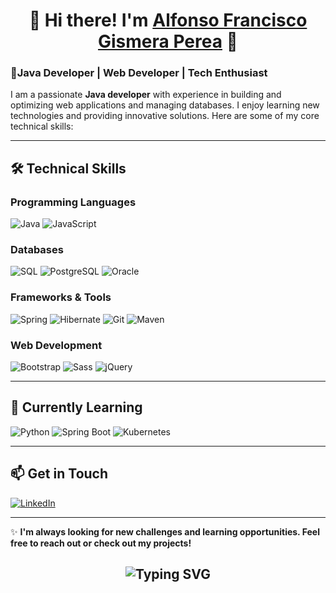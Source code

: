 <div align="center">
  <h1 align="center">👋 Hi there! I'm <a href="https://www.linkedin.com/in/alfonso-francisco-gismera-perea-0915852ba/">Alfonso Francisco Gismera Perea</a> 👋</h1>
</div>
<!-- Head 
<div align="center">
  <img src="https://i.pinimg.com/564x/92/45/50/924550f254f939c1fceaa2e6424b0b4c.jpg" alt="Banner" style="width: 75%; height: auto; max-width: 100px;">
</div> -->

### 🚀Java Developer | Web Developer | Tech Enthusiast ###

I am a passionate **Java developer** with experience in building and optimizing web applications and managing databases. I enjoy learning new technologies and providing innovative solutions. Here are some of my core technical skills:

---
## 🛠 **Technical Skills**

### Programming Languages 
![Java](https://img.shields.io/badge/Java-ED8B00?style=for-the-badge&logo=java&logoColor=white) ![JavaScript](https://img.shields.io/badge/JavaScript-323330?style=for-the-badge&logo=javascript&logoColor=F7DF1E)

### Databases
![SQL](https://img.shields.io/badge/SQL-003B57?style=for-the-badge&logo=postgresql&logoColor=white) ![PostgreSQL](https://img.shields.io/badge/PostgreSQL-4169E1?style=for-the-badge&logo=postgresql&logoColor=white) ![Oracle](https://img.shields.io/badge/Oracle-F80000?style=for-the-badge&logo=oracle&logoColor=white)

### Frameworks & Tools
![Spring](https://img.shields.io/badge/Spring-6DB33F?style=for-the-badge&logo=spring&logoColor=white) ![Hibernate](https://img.shields.io/badge/Hibernate-59666C?style=for-the-badge&logo=hibernate&logoColor=white) ![Git](https://img.shields.io/badge/Git-F05032?style=for-the-badge&logo=git&logoColor=white) ![Maven](https://img.shields.io/badge/Apache%20Maven-C71A36?style=for-the-badge&logo=apache-maven&logoColor=white)

### Web Development
![Bootstrap](https://img.shields.io/badge/Bootstrap-563D7C?style=for-the-badge&logo=bootstrap&logoColor=white) ![Sass](https://img.shields.io/badge/Sass-CC6699?style=for-the-badge&logo=sass&logoColor=white) ![jQuery](https://img.shields.io/badge/jQuery-0769AD?style=for-the-badge&logo=jquery&logoColor=white)

---

## 🌱 **Currently Learning**
![Python](https://img.shields.io/badge/Python-3776AB?style=for-the-badge&logo=python&logoColor=white) ![Spring Boot](https://img.shields.io/badge/Spring%20Boot-6DB33F?style=for-the-badge&logo=spring-boot&logoColor=white) ![Kubernetes](https://img.shields.io/badge/Kubernetes-326CE5?style=for-the-badge&logo=kubernetes&logoColor=white)

---

## 📫 **Get in Touch**

[![LinkedIn](https://img.shields.io/badge/LinkedIn-0077B5?style=for-the-badge&logo=linkedin&logoColor=white)](https://www.linkedin.com/in/alfonso-francisco-gismera-perea-0915852ba/)

---
<!-- Foooter 
<div align="center">
  <img src="https://i.pinimg.com/564x/94/f1/c8/94f1c8a05367484692dc5ac134725864.jpg" alt="Footer Image" style="width: 600px; height: 600px; object-fit: cover;">
</div>
-->
✨ **I'm always looking for new challenges and learning opportunities. Feel free to reach out or check out my projects!**
<h2 align="center"><img src="https://readme-typing-svg.demolab.com?font=Fira+Code&pause=1000&color=9B72FF&random=false&width=435&lines=%22Learning%2C+Living%2C+and+Leveling+up.%22" alt="Typing SVG" />
</h2>


